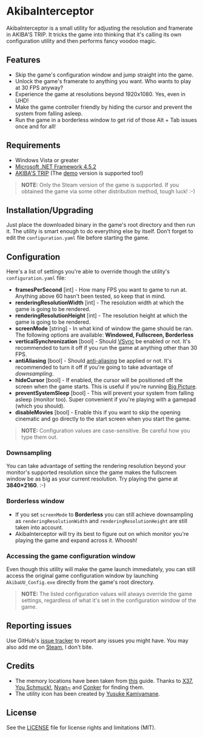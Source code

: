 # AkibaInterceptor

AkibaInterceptor is a small utility for adjusting the resolution and framerate in AKIBA'S TRIP. It tricks the game into thinking that it's calling its own configuration utility and then performs fancy voodoo magic.

## Features

* Skip the game's configuration window and jump straight into the game.
* Unlock the game's framerate to anything you want. Who wants to play at 30 FPS anyway?
* Experience the game at resolutions beyond 1920x1080. Yes, even in UHD!
* Make the game controller friendly by hiding the cursor and prevent the system from falling asleep.
* Run the game in a borderless window to get rid of those Alt + Tab issues once and for all!

## Requirements

* Windows Vista or greater
* [Microsoft .NET Framework 4.5.2](https://www.microsoft.com/en-us/download/details.aspx?id=42643)
* [AKIBA'S TRIP](http://store.steampowered.com/app/333980/) (The [demo](http://store.steampowered.com/app/375980/) version is supported too!)

> **NOTE:** Only the Steam version of the game is supported. If you obtained the game via some other distribution method, tough luck! :-)

## Installation/Upgrading

Just place the downloaded binary in the game's root directory and then run it. The utility is smart enough to do everything else by itself. Don't forget to edit the `configuration.yaml` file before starting the game.

## Configuration

Here's a list of settings you're able to override though the utility's `configuration.yaml` file:

* **framesPerSecond** [int] - How many FPS you want to game to run at. Anything above 60 hasn't been tested, so keep that in mind.
* **renderingResolutionWidth** [int] - The resolution width at which the game is going to be rendered.
* **renderingResolutionHeight** [int] - The resolution height at which the game is going to be rendered.
* **screenMode** [string] - In what kind of window the game should be ran. The following options are available: **Windowed, Fullscreen, Borderless**
* **verticalSynchronization** [bool] - Should [VSync](https://en.wikipedia.org/wiki/Screen_tearing#V-sync) be enabled or not. It's recommended to turn it off if you run the game at anything other than 30 FPS.
* **antiAliasing** [bool] - Should [anti-aliasing](https://en.wikipedia.org/wiki/Spatial_anti-aliasing) be applied or not. It's recommended to turn it off if you're going to take advantage of *downsampling*.
* **hideCursor** [bool] - If enabled, the cursor will be positioned off the screen when the game starts. This is useful if you're running [Big Picture](http://store.steampowered.com/bigpicture).
* **preventSystemSleep** [bool] - This will prevent your system from falling asleep (monitor too). Super convenient if you're playing with a gamepad (which you should).
* **disableMovies** [bool] - Enable this if you want to skip the opening cinematic and go directly to the start screen when you start the game.

> **NOTE:** Configuration values are case-sensitive. Be careful how you type them out.

### Downsampling

You can take advantage of setting the rendering resolution beyond your monitor's supported resolution since the game makes the fullscreen window be as big as your current resolution. Try playing the game at **3840×2160**. :-)

### Borderless window

* If you set `screenMode` to **Borderless** you can still achieve downsampling as `renderingResolutionWidth` and `renderingResolutionHeight` are still taken into account.
* AkibaInterceptor will try its best to figure out on which monitor you're playing the game and expand across it. Whoosh!

### Accessing the game configuration window

Even though this utility will make the game launch immediately, you can still access the original game configuration window by launching `AkibaUU_Config.exe` directly from the game's root directory.

> **NOTE:** The listed configuration values will always override the game settings, regardless of what it's set in the configuration window of the game.

## Reporting issues

Use GitHub's [issue tracker](https://github.com/spideyfusion/akiba/issues) to report any issues you might have. You may also add me on [Steam](http://steamcommunity.com/id/kiririndesu), I don't bite.

## Credits

* The memory locations have been taken from [this](http://steamcommunity.com/sharedfiles/filedetails/?id=450891549) guide. Thanks to [X37](http://steamcommunity.com/id/X37), [You Schmuck!](http://steamcommunity.com/id/youschmuck), [Nyan~](http://steamcommunity.com/id/chaoskagami) and [Conker](http://steamcommunity.com/profiles/76561197992786462) for finding them.
* The utility icon has been created by [Yusuke Kamiyamane](http://p.yusukekamiyamane.com/).

## License

See the [LICENSE](LICENSE.md) file for license rights and limitations (MIT).
